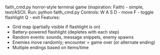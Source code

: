 faith_cmd.py
horror-style terminal game (inspiration: Faith) - simple, text/ASCII.
Run: python faith_cmd.py
Controls:
W A S D - move
F - toggle flashlight
Q - exit
Features:
- Grid map (partially visible if flashlight is on)
- Battery-powered flashlight (depletes with each step)
- Random events: sounds, message snippets, enemy spawns
- Enemies move randomly; encounter = game over (or alternate ending)
- Multiple endings based on items/time
